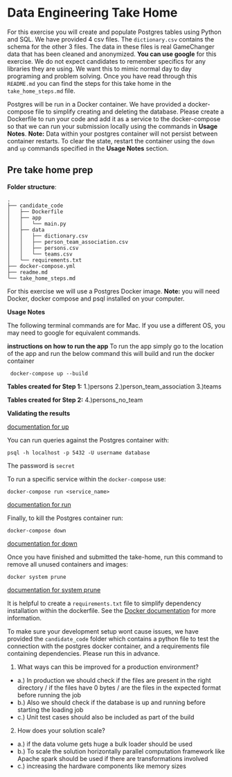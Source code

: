 # Data Engineering Take Home

For this exercise you will create and populate Postgres tables using Python and SQL. We have provided 4 csv files. The `dictionary.csv` contains the schema for the other 3 files. The data in these files is real GameChanger data that has been cleaned and anonymized. **You can use google** for this exercise. We do not expect candidates to remember specifics for any libraries they are using. We want this to mimic normal day to day programing and problem solving. Once you have read through this `README.md` you can find the steps for this take home in the `take_home_steps.md` file.

Postgres will be run in a Docker container. We have provided a docker-compose file to simplify creating and deleting the database. Please create a Dockerfile to run your code and add it as a service to the docker-compose so that we can run your submission locally using the commands in **Usage Notes**.
**Note:** Data within your postgres container will not persist between container restarts. To clear the state, restart the container using the `down` and `up` commands specified in the **Usage Notes** section.

## Pre take home prep

**Folder structure**:

```
.
├── candidate_code
│   ├── Dockerfile
│   ├── app
│   │   └── main.py
│   ├── data
│   │   ├── dictionary.csv
│   │   ├── person_team_association.csv
│   │   ├── persons.csv
│   │   └── teams.csv
│   └── requirements.txt
├── docker-compose.yml
├── readme.md
└── take_home_steps.md

```

For this exercise we will use a Postgres Docker image.
**Note:** you will need Docker, docker compose and psql installed on your computer.

**Usage Notes**

The following terminal commands are for Mac. If you use a different OS, you may need to google for equivalent commands.

**instructions on how to run the app**
To run the app simply go to the location of the app and run the below command this will build and run the docker container
```
 docker-compose up --build 
```

**Tables created for Step 1:**
1.)persons
2.)person_team_association
3.)teams 

**Tables created for Step 2:**
4.)persons_no_team


**Validating the results**

[documentation for up](https://docs.docker.com/engine/reference/commandline/compose_up/)

You can run queries against the Postgres container with:
```
psql -h localhost -p 5432 -U username database
```
The password is `secret`

To run a specific service within the `docker-compose` use:
```
docker-compose run <service_name>
```
[documentation for run](https://docs.docker.com/engine/reference/commandline/compose_run/)

Finally, to kill the Postgres container run:
```
docker-compose down
```
[documentation for down](https://docs.docker.com/engine/reference/commandline/compose_down/)

Once you have finished and submitted the take-home, run this command to remove all unused containers and images:
```
docker system prune
```
[documentation for system prune](https://docs.docker.com/engine/reference/commandline/system_prune/)

It is helpful to create a `requirements.txt` file to simplify dependency installation within the dockerfile. See the [Docker documentation](https://docs.docker.com/language/python/build-images/#create-a-dockerfile-for-python) for more information.

To make sure your development setup wont cause issues, we have provided the `candidate_code` folder which contains a python file to test the connection with the postgres docker container, and a requirements file containing dependencies. Please run this in advance.



1. What ways can this be improved for a production environment?
  - a.) In production we should check if the files are present in the right directory / if the files have 0 bytes / are the files in the expected 
  format before running the job 
  - b.) Also we should check if the database is up and running before starting the loading job 
  - c.) Unit test cases should also be included as part of the build 

2. How does your solution scale?
  - a.) if the data volume gets huge a bulk loader should be used 
  - b.) To scale the solution horizontally parallel computation framework like Apache spark should be used if there are 
  transformations involved 
  - c.) increasing the hardware components like memory sizes 
